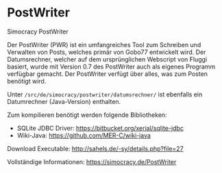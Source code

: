 # PostWriter
Simocracy PostWriter

Der PostWriter (PWR) ist ein umfangreiches Tool zum Schreiben und Verwalten von Posts, welches primär von Gobo77 entwickelt wird. Der Datumsrechner, welcher auf dem ursprünglichen Webscript von Fluggi basiert, wurde mit Version 0.7 des PostWriter auch als eigenes Programm verfügbar gemacht.
Der PostWriter verfügt über alles, was zum Posten benötigt wird.

Unter ```/src/de/simocracy/postwriter/datumsrechner/``` ist ebenfalls ein Datumrechner (Java-Version) enthalten.

Zum kompilieren benötigt werden folgende Bibliotheken:
* SQLite JDBC Driver: https://bitbucket.org/xerial/sqlite-jdbc
* Wiki-Java: https://github.com/MER-C/wiki-java

Download Executable: http://sahels.de/-sy/details.php?file=27

Vollständige Informationen: https://simocracy.de/PostWriter
